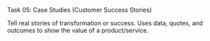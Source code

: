 Task 05: Case Studies (Customer Success Stories)

Tell real stories of transformation or success. Uses data, quotes, and outcomes to show the value of a product/service.
